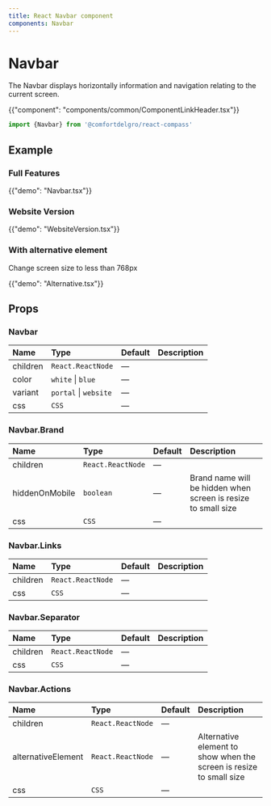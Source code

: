 ```yaml
---
title: React Navbar component
components: Navbar
---
```


# Navbar

<p class="description">The Navbar displays horizontally information and navigation relating to the current screen.</p>

{{"component": "components/common/ComponentLinkHeader.tsx"}}

```jsx
import {Navbar} from '@comfortdelgro/react-compass'
```

## Example

### Full Features

{{"demo": "Navbar.tsx"}}

### Website Version

{{"demo": "WebsiteVersion.tsx"}}

### With alternative element

Change screen size to less than 768px

{{"demo": "Alternative.tsx"}}

## Props

### Navbar

| Name     | Type                  | Default | Description |
| :------- | :-------------------- | :------ | :---------- |
| children | `React.ReactNode`     | —       |             |
| color    | `white` \| `blue`     | —       |             |
| variant  | `portal` \| `website` | —       |             |
| css      | `CSS`                 | —       |             |

### Navbar.Brand

| Name           | Type              | Default | Description                                                   |
| :------------- | :---------------- | :------ | :------------------------------------------------------------ |
| children       | `React.ReactNode` | —       |                                                               |
| hiddenOnMobile | `boolean`         | —       | Brand name will be hidden when screen is resize to small size |
| css            | `CSS`             | —       |                                                               |

### Navbar.Links

| Name     | Type              | Default | Description |
| :------- | :---------------- | :------ | :---------- |
| children | `React.ReactNode` | —       |             |
| css      | `CSS`             | —       |             |

### Navbar.Separator

| Name     | Type              | Default | Description |
| :------- | :---------------- | :------ | :---------- |
| children | `React.ReactNode` | —       |             |
| css      | `CSS`             | —       |             |

### Navbar.Actions

| Name               | Type              | Default | Description                                                         |
| :----------------- | :---------------- | :------ | :------------------------------------------------------------------ |
| children           | `React.ReactNode` | —       |                                                                     |
| alternativeElement | `React.ReactNode` | —       | Alternative element to show when the screen is resize to small size |
| css                | `CSS`             | —       |                                                                     |

